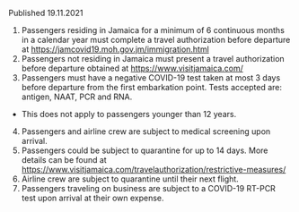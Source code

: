 Published 19.11.2021
1. Passengers residing in Jamaica for a minimum of 6 continuous months in a calendar year must complete a travel authorization before departure at <a href="https://jamcovid19.moh.gov.jm/immigration.html">https://jamcovid19.moh.gov.jm/immigration.html</a>
2. Passengers not residing in Jamaica must present a travel authorization before departure obtained at <a href="https://www.visitjamaica.com/">https://www.visitjamaica.com/</a>
3. Passengers must have a negative COVID-19 test taken at most 3 days before departure from the first embarkation point. Tests accepted are: antigen, NAAT, PCR and RNA.
- This does not apply to passengers younger than 12 years.
4. Passengers and airline crew are subject to medical screening upon arrival.
5. Passengers could be subject to quarantine for up to 14 days. More details can be found at <a href="https://www.visitjamaica.com/travelauthorization/restrictive-measures/">https://www.visitjamaica.com/travelauthorization/restrictive-measures/</a>
6. Airline crew are subject to quarantine until their next flight.
7. Passengers traveling on business are subject to a COVID-19 RT-PCR test upon arrival at their own expense.